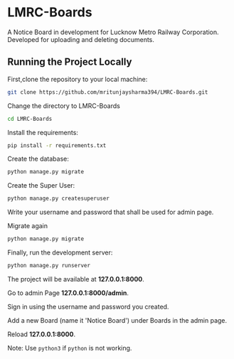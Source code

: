 # LMRC-Boards
A Notice Board in development for Lucknow Metro Railway Corporation. 
Developed for uploading and deleting documents. 

## Running the Project Locally

First,clone the repository to your local machine:

```bash
git clone https://github.com/mritunjaysharma394/LMRC-Boards.git
```
Change the directory to LMRC-Boards

``` bash
cd LMRC-Boards
```

Install the requirements:

```bash
pip install -r requirements.txt
```


Create the database:

```bash
python manage.py migrate
```
Create the Super User:

```bash
python manage.py createsuperuser
```
Write your username and password that shall be used for admin page.

Migrate again

```bash
python manage.py migrate
```

Finally, run the development server:

```bash
python manage.py runserver
```

The project will be available at **127.0.0.1:8000**.

Go to admin Page **127.0.0.1:8000/admin**.

Sign in using the username and password you created.

Add a new Board (name it 'Notice Board') under Boards in the admin page.

Reload **127.0.0.1:8000**.

Note: Use ```python3``` if ```python``` is not working.
